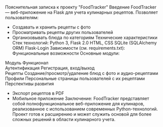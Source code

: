  Пояснительная записка к проекту "FoodTracker"
  Введение
FoodTracker — веб-приложение на Flask для учета кулинарных рецептов. Позволяет пользователям:
- Создавать и хранить рецепты с фото
- Просматривать рецепты других пользователей
- Организовывать блюда по категориям
  Технические характеристики
Стек технологий:
Python 3, Flask 2.0
HTML, CSS
SQLite (SQLAlchemy ORM)
Flask-Login
Зависимости (см. requirements.txt):
 Функциональные возможности
Основные модули:

 Модуль            Функционал                                                                 
 Аутентификация    Регистрация, вход/выход                              
 Рецепты           Создание/просмотр/удаление блюд с фото и аудио-рецептами                 
 Профили           Персональные страницы пользователей с их рецептами                                                  
 Перспективы развития
- Экспорт рецептов в PDF
- Мобильное приложение
Заключение: FoodTracker представляет собой полнофункциональное веб-приложение для кулинаров, реализованное с использованием современных Python-технологий. Проект готов к расширению и может служить основой для более сложных решений в области кулинарного учета.
